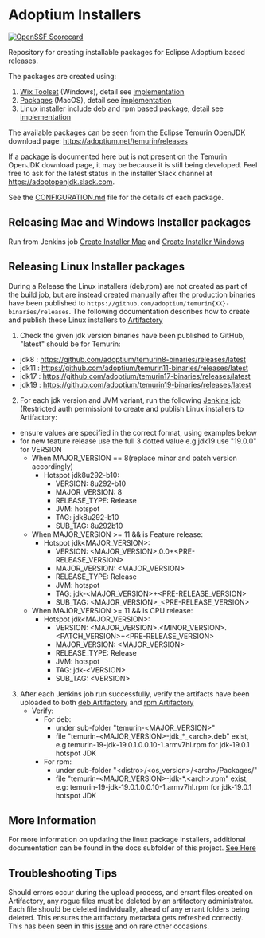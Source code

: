 # Adoptium Installers

[![OpenSSF Scorecard](https://api.securityscorecards.dev/projects/github.com/adoptium/installer/badge)](https://api.securityscorecards.dev/projects/github.com/adoptium/installer)

Repository for creating installable packages for Eclipse Adoptium based releases.

The packages are created using:
1. [Wix Toolset](http://wixtoolset.org) (Windows), detail see [implementation](./wix)
2. [Packages](http://s.sudre.free.fr/Software/Packages/about.html) (MacOS), detail see [implementation](./pkgbuild)
3. Linux installer include deb and rpm based package, detail see [implementation](./linux)

The available packages can be seen from the Eclipse Temurin OpenJDK download page: https://adoptium.net/temurin/releases

If a package is documented here but is not present on the Temurin OpenJDK download page, it may be because it is still being developed. Feel free to ask for the latest status in the installer Slack channel at <https://adoptopenjdk.slack.com>.

See the [CONFIGURATION.md](./CONFIGURATION.md) file for the details of each package.

## Releasing Mac and Windows Installer packages
Run from Jenkins job [Create Installer Mac](https://ci.adoptium.net/job/build-scripts/job/release/job/create_installer_mac/) and [Create Installer  Windows](https://ci.adoptium.net/job/build-scripts/job/release/job/create_installer_windows/)

## Releasing Linux Installer packages
During a Release the Linux installers (deb,rpm) are not created as part of the build job, but are instead created manually after the production binaries have been published to `https://github.com/adoptium/temurin{XX}-binaries/releases`.
The following documentation describes how to create and publish these Linux installers to [Artifactory](https://adoptium.jfrog.io/ui/repos/tree/General)

1. Check the given jdk version binaries have been published to GitHub, "latest" should be for Temurin:
  - jdk8 : https://github.com/adoptium/temurin8-binaries/releases/latest
  - jdk11 : https://github.com/adoptium/temurin11-binaries/releases/latest
  - jdk17 : https://github.com/adoptium/temurin17-binaries/releases/latest
  - jdk19 : https://github.com/adoptium/temurin19-binaries/releases/latest
2. For each jdk version and JVM variant, run the following [Jenkins job](https://ci.adoptium.net/job/build-scripts/job/release/jobs/) (Restricted auth permission) to create and publish Linux installers to Artifactory:
  - ensure values are specified in the correct format, using examples below
  - for new feature release use the full 3 dotted value e.g.jdk19 use "19.0.0" for VERSION
    - When MAJOR_VERSION == 8(replace minor and patch version accordingly)
      - Hotspot jdk8u292-b10:
        - VERSION: 8u292-b10
        - MAJOR_VERSION: 8
        - RELEASE_TYPE: Release
        - JVM: hotspot
        - TAG: jdk8u292-b10
        - SUB_TAG: 8u292b10
    - When MAJOR_VERSION >= 11 && is Feature release:
      - Hotspot jdk\<MAJOR_VERSION>:
        - VERSION: \<MAJOR_VERSION>.0.0+\<PRE-RELEASE_VERSION>
        - MAJOR_VERSION: <MAJOR_VERSION>
        - RELEASE_TYPE: Release
        - JVM: hotspot
        - TAG: jdk-\<MAJOR_VERSION>+\<PRE-RELEASE_VERSION>
        - SUB_TAG: \<MAJOR_VERSION>_\<PRE-RELEASE_VERSION>
    - When MAJOR_VERSION >= 11 && is CPU release:
      - Hotspot jdk\<MAJOR_VERSION>:
        - VERSION: \<MAJOR_VERSION>.\<MINOR_VERSION>.\<PATCH_VERSION>+\<PRE-RELEASE_VERSION>
        - MAJOR_VERSION: \<MAJOR_VERSION>
        - RELEASE_TYPE: Release
        - JVM: hotspot
        - TAG: jdk-\<VERSION>
        - SUB_TAG: \<VERSION>
3. After each Jenkins job run successfully, verify the artifacts have been uploaded to both [deb Artifactory](https://adoptium.jfrog.io/ui/repos/tree/General/deb/pool/main/t) and [rpm Artifactory](https://adoptium.jfrog.io/ui/repos/tree/General/rpm)
    - Verify:
      - For deb:
        - under sub-folder "temurin-<MAJOR_VERSION>"
        - file "temurin-<MAJOR_VERSION>-jdk_*_\<arch>.deb" exist, e.g temurin-19-jdk-19.0.1.0.0.10-1.armv7hl.rpm for jdk-19.0.1 hotspot JDK
      - For rpm:
        - under sub-folder "\<distro>/\<os_version>/\<arch>/Packages/"
        - file "temurin-\<MAJOR_VERSION>-jdk-*.\<arch>.rpm" exist, e.g: temurin-19-jdk-19.0.1.0.0.10-1.armv7hl.rpm for jdk-19.0.1 hotspot JDK

## More Information

For more information on updating the linux package installers, additional documentation can be found in the docs subfolder of this project. [See Here](./docs/Guide_To_The_Linux_Installers.md)

## Troubleshooting Tips

Should errors occur during the upload process, and errant files created on Artifactory, any rogue files must be deleted by an artifactory administrator. Each file should be deleted individually, ahead of any errant folders being deleted. This ensures the artifactory metadata gets refreshed correctly.  This has been seen in this [issue](https://github.com/adoptium/temurin-build/issues/3618) and on rare other occasions.
